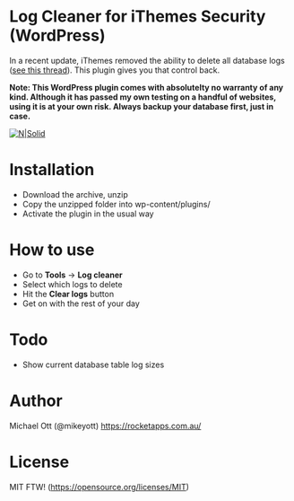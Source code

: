 # Log Cleaner for iThemes Security (WordPress)

In a recent update, iThemes removed the ability to delete all database logs ([see this thread](https://wordpress.org/support/topic/latest-update-missing-a-button-to-clear-logs/)). This plugin gives you that control back.

**Note: This WordPress plugin comes with absolutelty no warranty of any kind. Although it has passed my own testing on a handful of websites, using it is at your own risk. Always backup your database first, just in case.**

[![N|Solid](https://i.imgur.com/cbk1jqN.png)](https://rocketapps.com.au/)

# Installation

  - Download the archive, unzip
  - Copy the unzipped folder into wp-content/plugins/
  - Activate the plugin in the usual way

# How to use

  - Go to **Tools** -> **Log cleaner**
  - Select which logs to delete
  - Hit the **Clear logs** button
  - Get on with the rest of your day

# Todo

  - Show current database table log sizes
 
# Author
Michael Ott (@mikeyott)
https://rocketapps.com.au/

# License

MIT FTW! (https://opensource.org/licenses/MIT)
